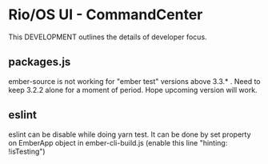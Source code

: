 # Rio/OS UI - CommandCenter

This DEVELOPMENT outlines the details of developer focus.

## packages.js

 ember-source is not working for "ember test" versions above 3.3.* . Need to keep 3.2.2 alone for a moment of period. Hope upcoming version will work.

## eslint

 eslint can be disable while doing yarn test. It can be done by set property on EmberApp object in ember-cli-build.js (enable this line "hinting: !isTesting")

